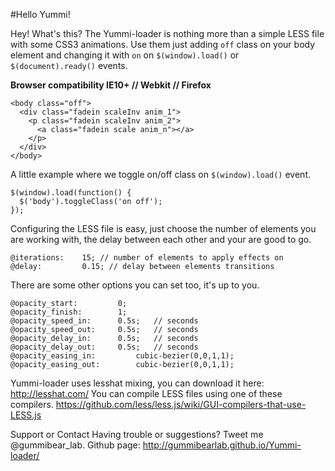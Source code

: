 #Hello Yummi!

Hey! What's this? The Yummi-loader is nothing more than a simple LESS file with some CSS3 animations. Use them just adding `off` class on your body element and changing it with `on` on `$(window).load()` or `$(document).ready()` events.

**Browser compatibility IE10+ // Webkit // Firefox**

	<body class="off">
	  <div class="fadein scaleInv anim_1">
	    <p class="fadein scaleInv anim_2">
	      <a class="fadein scale anim_n"></a>
	    </p>
	  </div>
	</body>

A little example where we toggle on/off class on `$(window).load()` event.

	$(window).load(function() {
	  $('body').toggleClass('on off');
	});

Configuring the LESS file is easy, just choose the number of elements you are working with, the delay between each other and your are good to go.

	@iterations:	15;	// number of elements to apply effects on
	@delay:			0.15; // delay between elements transitions

There are some other options you can set too, it's up to you.

	@opacity_start: 		0;
	@opacity_finish:		1;
	@opacity_speed_in:		0.5s; 	// seconds
	@opacity_speed_out:		0.5s; 	// seconds
	@opacity_delay_in:		0.5s; 	// seconds
	@opacity_delay_out:		0.5s; 	// seconds
	@opacity_easing_in: 		cubic-bezier(0,0,1,1);
	@opacity_easing_out:		cubic-bezier(0,0,1,1);

Yummi-loader uses lesshat mixing, you can download it here:
<http://lesshat.com/>
You can compile LESS files using one of these compilers. 
<https://github.com/less/less.js/wiki/GUI-compilers-that-use-LESS.js>

Support or Contact
Having trouble or suggestions? Tweet me @gummibear_lab.
Github page: <http://gummibearlab.github.io/Yummi-loader/>
